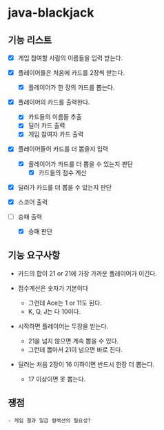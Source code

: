 # java-blackjack

## 기능 리스트

- [x] 게임 참여할 사람의 이름들을 입력 받는다.

- [x] 플레이어들은 처음에 카드를 2장씩 받는다.
    - [x] 플레이어가 한 장의 카드를 뽑는다.

- [x] 플레이어의 카드를 출력한다.
    - [x] 카드들의 이름들 추출
    - [x] 딜러 카드 출력
    - [x] 게임 참여자 카드 출력
    
- [x] 플레이어들이 카드를 더 뽑을지 입력
    - [x] 플레이어가 카드를 더 뽑을 수 있는지 판단
        - [x] 카드들의 점수 계산

- [x] 딜러가 카드를 더 뽑을 수 있는지 판단

- [x] 스코어 출력
     
- [ ] 승패 출력
    - [x] 승패 판단

## 기능 요구사항

- 카드의 합이 21 or 21에 가장 가까운 플레이어가 이긴다.

- 점수계산은 숫자가 기본이다
    - 그런데 Ace는 1 or 11도 된다.
    - K, Q, J는 다 10이다.

- 시작하면 플레이어는 두장을 받는다.
    - 21을 넘지 않으면 계속 뽑을 수 있다.
    - 그런데 뽑아서 21이 넘으면 바로 진다.

- 딜러는 처음 2장이 16 이하이면 반드시 한장 더 뽑는다.
    - 17 이상이면 못 뽑는다.
    
## 쟁점
    - 게임 결과 일급 컬렉션의 필요성?